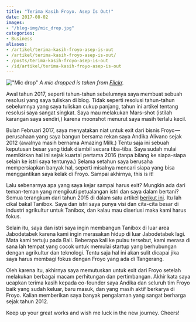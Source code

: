 ```yaml
---
title: "Terima Kasih Froyo. Asep Is Out!"
date: 2017-08-02
images:
- "/blog-img/mic_drop.jpg"
categories:
- Business
aliases:
- /artikel/terima-kasih-froyo-asep-is-out
- /artikel/terima-kasih-froyo-asep-is-out/
- /posts/terima-kasih-froyo-asep-is-out
- /id/artikel/terima-kasih-froyo-asep-is-out
---
```


!["Mic drop"](/blog-img/mic_drop.jpg)
*A mic dropped is taken from [Flickr](https://www.flickr.com/photos/robnas/3400482826).*

Awal tahun 2017, seperti tahun-tahun sebelumnya saya membuat sebuah resolusi yang saya tuliskan di blog. Tidak seperti resolusi tahun-tahun sebelumnya yang saya tuliskan cukup panjang, tahun ini artikel tentang resolusi saya sangat singkat. Saya mau melakukan Mars-shot (istilah karangan saya sendiri,) karena moonshot menurut saya masih terlalu kecil.

Bulan Februari 2017, saya menyatakan niat untuk exit dari bisnis Froyo — perusahaan yang saya bangun bersama rekan saya Andika Alivano sejak 2012 (awalnya masih bernama Amazing Milk.) Tentu saja ini sebuah keputusan besar yang tidak diambil secara tiba-tiba. Saya sudah mulai memikirkan hal ini sejak kuartal pertama 2016 (tanpa bilang ke siapa-siapa selain ke istri saya tentunya.) Selama setahun saya berusaha mempersiapkan banyak hal, seperti misalnya mencari siapa yang bisa menggantikan saya kelak di Froyo. Sampai akhirnya, this is it!

Lalu sebenarnya apa yang saya kejar sampai harus exit? Mungkin ada dari teman-teman yang mengikuti petualangan istri dan saya dalam bertani? Semua terangkum dari tahun 2015 di dalam satu artikel [berikut ini](/posts/my-familys-journey-to-grow-our-own-food). Itu lah cikal bakal Tanibox. Saya dan istri saya punya visi dan cita-cita besar di industri agrikultur untuk Tanibox, dan kalau mau diseriusi maka kami harus fokus.

Selain itu, saya dan istri saya ingin membangun Tanibox di luar area Jabodetabek karena kami ingin merasakan hidup di luar Jabodetabek lagi. Mata kami tertuju pada Bali. Beberapa kali ke pulau tersebut, kami merasa di sana lah tempat yang cocok untuk memulai startup yang berhubungan dengan agrikultur dan teknologi. Tentu saja hal ini akan sulit dicapai jika saya harus membagi fokus dengan Froyo yang ada di Tangerang.

Oleh karena itu, akhirnya saya memutuskan untuk exit dari Froyo setelah melakukan berbagai macam perhitungan dan pertimbangan. Akhir kata saya ucapkan terima kasih kepada co-founder saya Andika dan seluruh tim Froyo baik yang sudah keluar, baru masuk, dan yang masih aktif berkarya di Froyo. Kalian memberikan saya banyak pengalaman yang sangat berharga sejak tahun 2012.

Keep up your great works and wish me luck in the new journey. Cheers!
